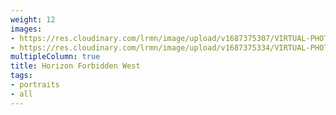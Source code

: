 ```yaml
---
weight: 12
images:
- https://res.cloudinary.com/lrmn/image/upload/v1687375307/VIRTUAL-PHOTOGRAPHY/hfw/lrmn-aloy_38_feyjcn.png
- https://res.cloudinary.com/lrmn/image/upload/v1687375334/VIRTUAL-PHOTOGRAPHY/hfw/lrmn-aloy_107_nikuos.jpg
multipleColumn: true
title: Horizon Forbidden West
tags:
- portraits
- all
---
```

